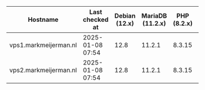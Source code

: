| Hostname              | Last checked at  | Debian (12.x) | MariaDB (11.2.x) | PHP (8.2.x) | Nginx (1.25.x) | Composer (2.6.x) | RabbitMQ (3.12.x) | Erlang (26) |
|-----------------------|------------------|---------------|------------------|-------------|----------------|------------------|-------------------|-------------|
| vps1.markmeijerman.nl | 2025-01-08 07:54 | 12.8 | 11.2.1 | 8.3.15 | 1.26.2 | 2.8.4 |  |  |
| vps2.markmeijerman.nl | 2025-01-08 07:54 | 12.8 | 11.2.1 | 8.3.15 | 1.26.2 | 2.8.4 |  |  |
